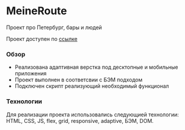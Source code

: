 # MeineRoute
Проект про Петербург, бары и людей

Проект доступен по [ссылке](https://gratisfo72.github.io/Meine_Route_spb/) 

### Обзор
* Реализована адаптивная верстка под десктопные и мобильные приложения
* Проект выполнен в соответсвии с БЭМ подходом
* Подключен скрипт реализующий необходимый функционал

### Технологии
Для реализации проекта использовались следующией технологии: HTML, CSS, JS, flex, grid, responsive, adaptive, БЭМ, DOM.
 
 
 



